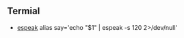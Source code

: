 
## Termial

+ [espeak](http://superuser.com/questions/93691/mac-os-x-say-command-in-ubuntu)
  alias say='echo "$1" | espeak -s 120 2>/dev/null'
